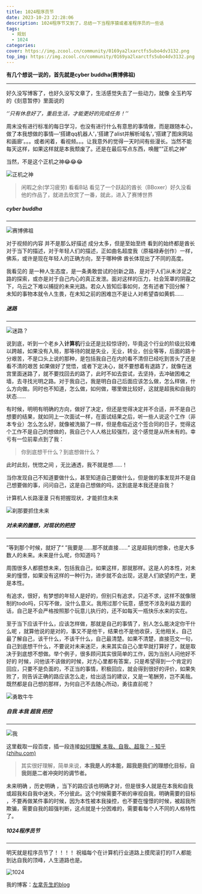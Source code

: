 ```yaml
---
title: 1024程序员节
date: 2023-10-23 22:28:06
description: 1024程序节又到了，总结一下当程序猿或者准程序员的一些话
tags:
  - 规划
  - 1024
categories:
cover: https://img.zcool.cn/community/0169ya2lxarctfs5ubo4dv3132.png
top_img: https://img.zcool.cn/community/0169ya2lxarctfs5ubo4dv3132.png
---
```


**有几个想说一说的，首先就是cyber buddha(赛博佛祖)**

------

好久没写博客了，也好久没写文章了，生活感觉失去了一些动力，就像 全玉杓写的《刻意暂停》里面说的

*‘’只有休息好了，重启生活，才能更好的完成任务！’’*

周末没有进行标准的每日学习，也没有进行什么有意思的事情做，而是跟随本心，做了本我想做的事情—‘搭建qq机器人’，’搭建了alist并解析域名’，’搭建了图床网站和画廊’。。。或者闲着，看视频。。。让我意外的觉得一天时间有些漫长。当然不能每天这样，如果这样就是本我颓废了。还是在最后写点东西，唤醒””正机之神”

当然，不是这个正机之神😂😂😂

![正机之神](https://patchwiki.biligame.com/images/ys/b/b5/o53ppqfstgn1u58t4t7a6dn1hfsjt6w.png)



> 闲暇之余(学习疲劳) 看看B站 看见了一个跃起的酋长（BBoxer）好久没看他的作品了，就进去欣赏了一番，就此，进入了赛博世界

##### cyber buddha

------

![赛博佛祖](https://img.zcool.cn/community/0169ya2lxarctfs5ubo4dv3132.png?x-oss-process=image/auto-orient,1/resize,m_lfit,w_1280,limit_1/sharpen,100)



对于视频的内容 并不是那么好描述 成分太多，但是至始至终 看到的始终都是酋长对于当下的描述，对于年轻人们的描述，正如曲名超度我（原福禄寿创作）一样，佛系，或许是现在年轻人的正确方向，至于哪种佛 酋长体现出了不同的高度。

我看见的 是一种人生态度，是一条勇敢尝试的创新之路，是对于人们从未涉足之路的探索，或亦是对于自己内心的真正发泄。面对这样的压力，社会笼罩的阴霾之下，乌云之下难以捕捉的未来光路。若众人皆知后事如何，怎有述者下回分解？ 未知的事物本就令人生畏，在未知之前的困难岂不是让人对希望杳如黄鹤……

##### 迷路

------

![迷路？](https://tse2-mm.cn.bing.net/th/id/OIP-C.keCVAFYrFDBo3g-BsI5GVgHaHO?pid=ImgDet&rs=1)



说到底，听到一个老乡入**计算机**行业还是比较惊讶的，毕竟这个行业的阶级比较难以跨越，如果没有入局，那等待的就是失业，无业，转业，创业等等，后面的路十分艰苦，不是口头上说的那种，是包括我自己在内的看不清但已经吃到苦头了还是看不清的艰苦 如果做好了觉悟，或者下定决心，就不要想着有退路了，就像在迷宫里面迷路了，就不要找回去的路了，此时不如去尝试，去坚持，去冲破困难之墙，去寻找光明之路。对于我自己，我是明白自己后面应该怎么做，怎么样做，什么方向做。同时也不知道，怎么做，如何做，哪里做比较好，这就是超我和自我的状态……

有时候，明明有明确的方向，做好了决定，但还是觉得决定并不合适，并不是自己想要的结果，就如同上一次面试一样，在面试结果之后，听一些人说这个工作（非本专业）怎么怎么好，就像被洗脑了一样，但是愈临近这个签合同的日子，觉得这个工作不是自己的想做的，我自己个人人格比较强烈，这个感觉是从所未有的。幸亏有一位前辈点到了我：

> 你到底想干什么？到底想做什么？

此时此刻，恍惚之间 ，无比通透，我不就是想……！

当你发现自己不知道要做什么，甚至知道自己要做什么，但是做的事发现并不是自己想要做的事，问问自己，这是自己想做的吗，这到底是本我还是自我？

计算机人长路漫漫 只有把握现状，才能抓住未来

![刹那要抓住未来](https://puui.qpic.cn/vpic_cover/q32269gormx/q32269gormx_hz.jpg/1280)



##### 对未来的臆想，对现状的把控

------

”等到那个时候，就好了“ ”我要是……那不就直接……“ 这是超我的想象，也是大多数人的未来。未来是什么呢，你知道吗？

周围很多人都臆想未来，包括我自己，如果这样，那就那样。这是人的本性，对未来的憧憬，如果没有这样的一种行为，进步就不会出现，这是人们欲望的产生，更是本性。

有追求，很好，有梦想的年轻人是好的，但别只有追求，只追不求，这样不就像限制的todo吗，只写不做，没什么意义。我用过那个玩意，感觉不涉及利益方面的话，自己是不会严格按照那个玩意儿执行的，还不如每天一瓶快乐水来的实在。

至于当下应该干什么，应该怎样做，那就是自己的事情了，别人怎么能决定你干什么呢 ，就算他说的是对的，事又不是他干，结果也不是他收获，无他相关。自己最了解自己，该干什么，不该干什么，自己最清楚。如果不清楚，直接范文一句，自己到底想干什么，不要说对未来迷茫，未来其实自己心里早就打算好了，就是取决于到底想不想做。举个例子，很多顾问其实很简单的工作，因为当别人问他好不好的 时候，问他该不该做的时候，对方心里都有答案，只是希望得到一个肯定的回应，只要不是负面的，不正当的事情，积极回应，就会得到很好的评价，如果失败了，则告诉正确的路应该怎么走，给出适当的建议，又是一笔酬劳，岂不美哉。既然都是自己想的那样，为何自己不去随心所动，勇往直前呢？

![勇敢牛牛](https://tse1-mm.cn.bing.net/th/id/OIP-C.1sW4g79Jwcr2GttIlUN_9AHaHE?pid=ImgDet&rs=1)



##### 自我 本我 超我 把控

------

![我](https://pic2.zhimg.com/v2-31d8259589024992d00cc970adb14969_b.jpg)

这里截取一段百度，插一段连接[如何理解 本我、自我、超我？ - 知乎 (zhihu.com)](https://zhuanlan.zhihu.com/p/380418573)

> 其实很好理解，简单来说，**本我是人的本能，超我是我们的理想化目标，自我则是二者冲突时的调节者。**

未来明确 ，历史明确 ，当下的路应该也明确才对，但是很多人就是在本我和自我或超我和自我中迷失，不分彼此。这个时候需要不断的审视自我，明确需要的目标 ，不要再做某件事的时候，因为本性被本我操控，也不要在憧憬的时候，被超我所欺骗，需要自我的超强判断，这点就是十分困难的，需要看每个人不同的人格特性了。

##### 1024程序员节

------

明天就是程序员节了！！！！ 祝福每个在计算机行业道路上摸爬滚打的IT人都能到达自我的顶峰，人生道路也是。

![1024](https://dl4.weshineapp.com/gif/20161024/7c3d4104549b19d4ab5ae173b403d580.gif?f=micro_56iL5bqP5ZGY)



我的博客：[左拿先生的blog](https://znxs.vip/)

